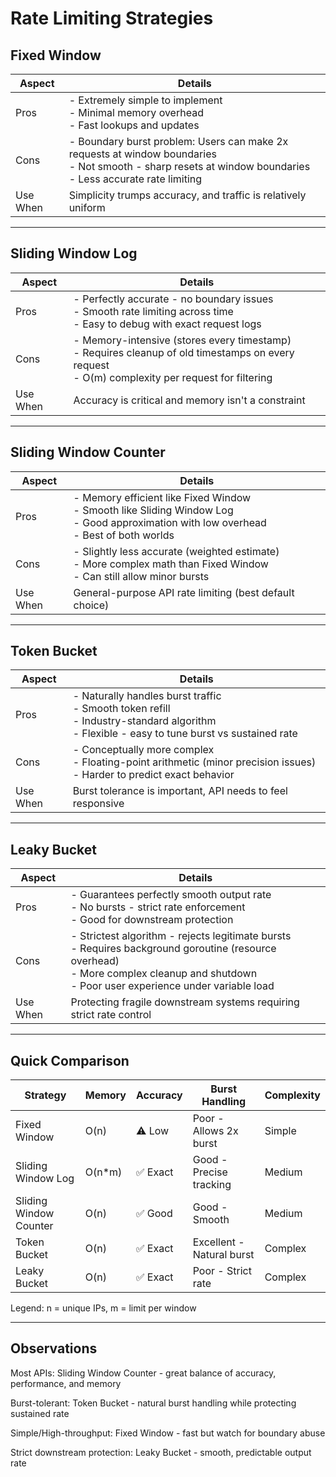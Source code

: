 # Rate Limiting Strategies

## Fixed Window

| Aspect   | Details                                                                                                                                                        |
| -------- | -------------------------------------------------------------------------------------------------------------------------------------------------------------- |
| Pros     | - Extremely simple to implement<br>- Minimal memory overhead<br>- Fast lookups and updates                                                                     |
| Cons     | - Boundary burst problem: Users can make 2x requests at window boundaries<br>- Not smooth - sharp resets at window boundaries<br>- Less accurate rate limiting |
| Use When | Simplicity trumps accuracy, and traffic is relatively uniform                                                                                                  |

---

## Sliding Window Log

| Aspect   | Details                                                                                                                                             |
| -------- | --------------------------------------------------------------------------------------------------------------------------------------------------- |
| Pros     | - Perfectly accurate - no boundary issues<br>- Smooth rate limiting across time<br>- Easy to debug with exact request logs                          |
| Cons     | - Memory-intensive (stores every timestamp)<br>- Requires cleanup of old timestamps on every request<br>- O(m) complexity per request for filtering |
| Use When | Accuracy is critical and memory isn't a constraint                                                                                                  |

---

## Sliding Window Counter

| Aspect   | Details                                                                                                                                     |
| -------- | ------------------------------------------------------------------------------------------------------------------------------------------- |
| Pros     | - Memory efficient like Fixed Window<br>- Smooth like Sliding Window Log<br>- Good approximation with low overhead<br>- Best of both worlds |
| Cons     | - Slightly less accurate (weighted estimate)<br>- More complex math than Fixed Window<br>- Can still allow minor bursts                     |
| Use When | General-purpose API rate limiting (best default choice)                                                                                     |

---

## Token Bucket

| Aspect   | Details                                                                                                                                          |
| -------- | ------------------------------------------------------------------------------------------------------------------------------------------------ |
| Pros     | - Naturally handles burst traffic<br>- Smooth token refill<br>- Industry-standard algorithm<br>- Flexible - easy to tune burst vs sustained rate |
| Cons     | - Conceptually more complex<br>- Floating-point arithmetic (minor precision issues)<br>- Harder to predict exact behavior                        |
| Use When | Burst tolerance is important, API needs to feel responsive                                                                                       |

---

## Leaky Bucket

| Aspect   | Details                                                                                                                                                                                       |
| -------- | --------------------------------------------------------------------------------------------------------------------------------------------------------------------------------------------- |
| Pros     | - Guarantees perfectly smooth output rate<br>- No bursts - strict rate enforcement<br>- Good for downstream protection                                                                        |
| Cons     | - Strictest algorithm - rejects legitimate bursts<br>- Requires background goroutine (resource overhead)<br>- More complex cleanup and shutdown<br>- Poor user experience under variable load |
| Use When | Protecting fragile downstream systems requiring strict rate control                                                                                                                           |

---

## Quick Comparison

| Strategy               | Memory  | Accuracy | Burst Handling            | Complexity |
| ---------------------- | ------- | -------- | ------------------------- | ---------- |
| Fixed Window           | O(n)    | ⚠️ Low   | Poor - Allows 2x burst    | Simple     |
| Sliding Window Log     | O(n\*m) | ✅ Exact | Good - Precise tracking   | Medium     |
| Sliding Window Counter | O(n)    | ✅ Good  | Good - Smooth             | Medium     |
| Token Bucket           | O(n)    | ✅ Exact | Excellent - Natural burst | Complex    |
| Leaky Bucket           | O(n)    | ✅ Exact | Poor - Strict rate        | Complex    |

Legend: n = unique IPs, m = limit per window

---

## Observations

Most APIs: Sliding Window Counter - great balance of accuracy, performance, and memory

Burst-tolerant: Token Bucket - natural burst handling while protecting sustained rate

Simple/High-throughput: Fixed Window - fast but watch for boundary abuse

Strict downstream protection: Leaky Bucket - smooth, predictable output rate
